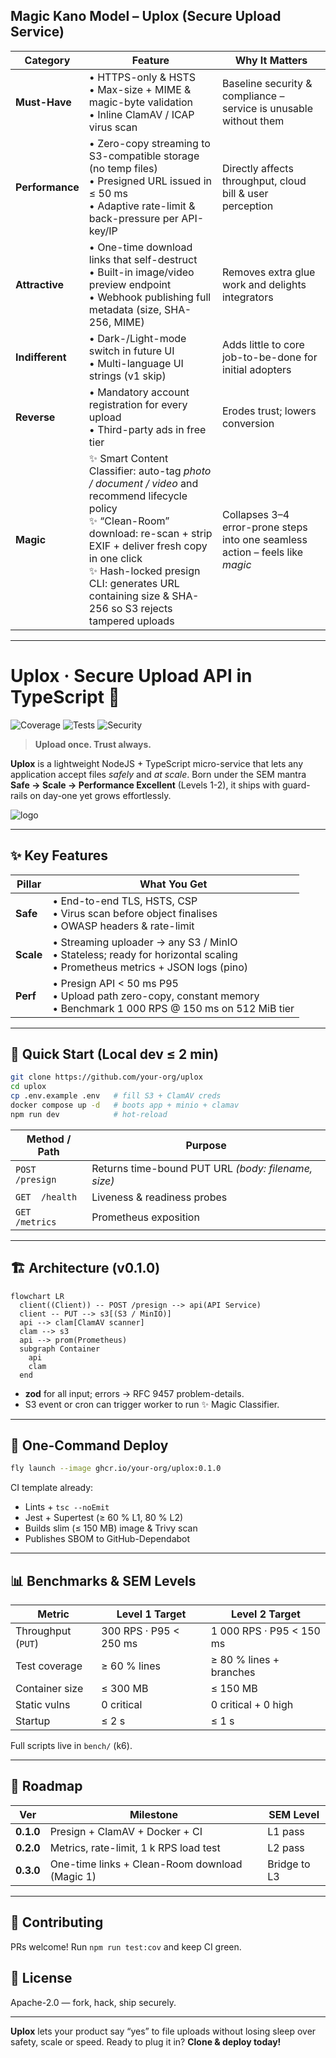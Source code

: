 ## Magic Kano Model – **Uplox (Secure Upload Service)**

| Category        | Feature                                                                                                                                                                                                                                                                                   | Why It Matters                                                                |
| --------------- | ----------------------------------------------------------------------------------------------------------------------------------------------------------------------------------------------------------------------------------------------------------------------------------------- | ----------------------------------------------------------------------------- |
| **Must-Have**   | • HTTPS-only & HSTS<br>• Max-size + MIME & magic-byte validation<br>• Inline ClamAV / ICAP virus scan                                                                                                                                                                                     | Baseline security & compliance – service is unusable without them             |
| **Performance** | • Zero-copy streaming to S3-compatible storage (no temp files)<br>• Presigned URL issued in ≤ 50 ms<br>• Adaptive rate-limit & back-pressure per API-key/IP                                                                                                                               | Directly affects throughput, cloud bill & user perception                     |
| **Attractive**  | • One-time download links that self-destruct<br>• Built-in image/video preview endpoint<br>• Webhook publishing full metadata (size, SHA-256, MIME)                                                                                                                                       | Removes extra glue work and delights integrators                              |
| **Indifferent** | • Dark-/Light-mode switch in future UI<br>• Multi-language UI strings (v1 skip)                                                                                                                                                                                                           | Adds little to core job-to-be-done for initial adopters                       |
| **Reverse**     | • Mandatory account registration for every upload<br>• Third-party ads in free tier                                                                                                                                                                                                       | Erodes trust; lowers conversion                                               |
| **Magic**       | ✨ Smart Content Classifier: auto-tag _photo / document / video_ and recommend lifecycle policy<br>✨ “Clean-Room” download: re-scan + strip EXIF + deliver fresh copy in one click<br>✨ Hash-locked presign CLI: generates URL containing size & SHA-256 so S3 rejects tampered uploads | Collapses 3–4 error-prone steps into one seamless action – feels like _magic_ |

---

# Uplox · Secure Upload API in TypeScript 🚀
![Coverage](https://img.shields.io/badge/coverage-44.34%25-red) ![Tests](https://img.shields.io/badge/tests-passed-brightgreen)
![Security](https://img.shields.io/badge/security-no%20vulnerabilities-success)

> **Upload once. Trust always.**

**Uplox** is a lightweight NodeJS + TypeScript micro-service that lets any application accept files _safely_ and _at scale_.
Born under the SEM mantra **Safe → Scale → Performance Excellent** (Levels 1-2), it ships with guard-rails on day-one yet grows effortlessly.

![logo](https://dummyimage.com/600x140/000/fff&text=Uplox)<!-- placeholder -->

---

## ✨ Key Features

| Pillar    | What You Get                                                                                                                  |
| --------- | ----------------------------------------------------------------------------------------------------------------------------- |
| **Safe**  | • End-to-end TLS, HSTS, CSP<br>• Virus scan before object finalises<br>• OWASP headers & rate-limit                           |
| **Scale** | • Streaming uploader → any S3 / MinIO<br>• Stateless; ready for horizontal scaling<br>• Prometheus metrics + JSON logs (pino) |
| **Perf**  | • Presign API < 50 ms P95<br>• Upload path zero-copy, constant memory<br>• Benchmark 1 000 RPS @ 150 ms on 512 MiB tier       |

---

## 🏃 Quick Start (Local dev ≤ 2 min)

```bash
git clone https://github.com/your-org/uplox
cd uplox
cp .env.example .env   # fill S3 + ClamAV creds
docker compose up -d   # boots app + minio + clamav
npm run dev            # hot-reload
```

| Method / Path   | Purpose                                             |
| --------------- | --------------------------------------------------- |
| `POST /presign` | Returns time-bound PUT URL _(body: filename, size)_ |
| `GET  /health`  | Liveness & readiness probes                         |
| `GET  /metrics` | Prometheus exposition                               |

---

## 🏗 Architecture (v0.1.0)

```mermaid
flowchart LR
  client((Client)) -- POST /presign --> api(API Service)
  client -- PUT --> s3[(S3 / MinIO)]
  api --> clam[ClamAV scanner]
  clam --> s3
  api --> prom(Prometheus)
  subgraph Container
    api
    clam
  end
```

- **zod** for all input; errors → RFC 9457 problem-details.
- S3 event or cron can trigger worker to run ✨ Magic Classifier.

---

## 🚀 One-Command Deploy

```bash
fly launch --image ghcr.io/your-org/uplox:0.1.0
```

CI template already:

- Lints + `tsc --noEmit`
- Jest + Supertest (≥ 60 % L1, 80 % L2)
- Builds slim (≤ 150 MB) image & Trivy scan
- Publishes SBOM to GitHub-Dependabot

---

## 📊 Benchmarks & SEM Levels

| Metric             | Level 1 Target         | Level 2 Target           |
| ------------------ | ---------------------- | ------------------------ |
| Throughput (`PUT`) | 300 RPS · P95 < 250 ms | 1 000 RPS · P95 < 150 ms |
| Test coverage      | ≥ 60 % lines           | ≥ 80 % lines + branches  |
| Container size     | ≤ 300 MB               | ≤ 150 MB                 |
| Static vulns       | 0 critical             | 0 critical + 0 high      |
| Startup            | ≤ 2 s                  | ≤ 1 s                    |

Full scripts live in `bench/` (k6).

---

## 🌱 Roadmap

| Ver       | Milestone                                      | SEM Level    |
| --------- | ---------------------------------------------- | ------------ |
| **0.1.0** | Presign + ClamAV + Docker + CI                 | L1 pass      |
| **0.2.0** | Metrics, rate-limit, 1 k RPS load test         | L2 pass      |
| **0.3.0** | One-time links + Clean-Room download (Magic 1) | Bridge to L3 |

---

## 🤝 Contributing

PRs welcome! Run `npm run test:cov` and keep CI green.

## 📝 License

Apache-2.0 — fork, hack, ship securely.

---

**Uplox** lets your product say “yes” to file uploads without losing sleep over safety, scale or speed. Ready to plug it in? **Clone & deploy today!**
